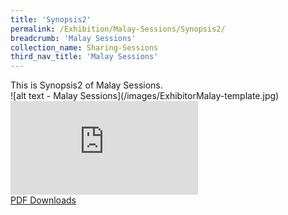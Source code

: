```yaml
---
title: 'Synopsis2'
permalink: /Exhibition/Malay-Sessions/Synopsis2/
breadcrumb: 'Malay Sessions'
collection_name: Sharing-Sessions
third_nav_title: 'Malay Sessions'
---
```


<div>
  This is Synopsis2 of Malay Sessions.<br />
</div>
![alt text - Malay Sessions](/images/ExhibitorMalay-template.jpg)
<div class="video-container">
  <iframe src="https://www.youtube.com/embed/d6fmLlW8eoE" frameborder="0" allow="accelerometer; autoplay; encrypted-media; gyroscope; picture-in-picture" allowfullscreen></iframe></div>
<a href="01-website-exhibitor-template-pdf.pdf">PDF Downloads</a>
